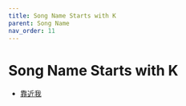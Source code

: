```yaml
---
title: Song Name Starts with K
parent: Song Name 
nav_order: 11
---
```


# Song Name Starts with K

- [靠近我](/lyrics/Hei_Bao/kaojinwo)
